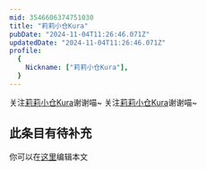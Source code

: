 ```yaml
---
mid: 3546606374751030
title: "莉莉小仓Kura"
pubDate: "2024-11-04T11:26:46.071Z"
updatedDate: "2024-11-04T11:26:46.071Z"
profile:
  {
    Nickname: ["莉莉小仓Kura"],
  }
---
```


关注[莉莉小仓Kura](https://space.bilibili.com/3546606374751030)谢谢喵~ 关注[莉莉小仓Kura](https://space.bilibili.com/3546606374751030)谢谢喵~

## 此条目有待补充
你可以在[这里](https://github.com/Yuhanawa/VTuber.ICU/edit/master/src/content/v/莉莉小仓Kura/index.md)编辑本文
